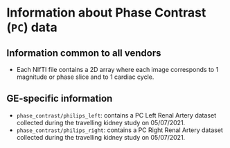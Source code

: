 # Information about Phase Contrast (`PC`) data

## Information common to all vendors
 * Each NIfTI file contains a 2D array where each image corresponds to 1 magnitude or phase slice and to 1 cardiac cycle.

## GE-specific information
 * `phase_contrast/philips_left`: contains a PC Left Renal Artery dataset collected during the travelling kidney study on 05/07/2021.
 * `phase_contrast/philips_right`: contains a PC Right Renal Artery dataset collected during the travelling kidney study on 05/07/2021.

